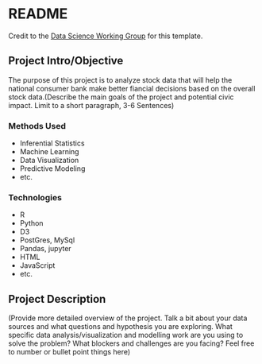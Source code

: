 # README

Credit to the [Data Science Working Group](http://datascience.codeforsanfrancisco.org) for this template. 

## Project Intro/Objective
The purpose of this project is to analyze stock data that will help the national consumer bank make better fiancial decisions based on the overall stock data.(Describe the main goals of the project and potential civic impact. Limit to a short paragraph, 3-6 Sentences)

### Methods Used
* Inferential Statistics
* Machine Learning
* Data Visualization
* Predictive Modeling
* etc.

### Technologies
* R 
* Python
* D3
* PostGres, MySql
* Pandas, jupyter
* HTML
* JavaScript
* etc. 

## Project Description
(Provide more detailed overview of the project.  Talk a bit about your data sources and what questions and hypothesis you are exploring. What specific data analysis/visualization and modelling work are you using to solve the problem? What blockers and challenges are you facing?  Feel free to number or bullet point things here)